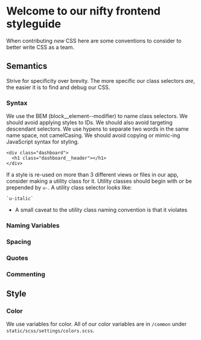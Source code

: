 # Welcome to our nifty frontend styleguide

When contributing _new_ CSS here are some conventions to consider to better write CSS as a team.

## Semantics

Strive for specificity over brevity. The more specific our class selectors _are_, the easier it is to find and debug our CSS.

### Syntax

We use the BEM (block__element--modifier) to name class selectors. We should avoid applying styles to IDs. We should also avoid targeting descendant selectors. We use hypens to separate two words in the same name space, not camelCasing. We should avoid copying or mimic-ing JavaScript syntax for styling.

```
<div class="dashboard">
  <h1 class="dashboard__header"></h1>
</div>
```

If a style is re-used on more than 3 different views or files in our app, consider making a utility class for it. Utility classes should begin with or be prepended by `u-`. A utility class selector looks like:

```
`u-italic`
```

* A small caveat to the utility class naming convention is that it violates 

### Naming Variables

### Spacing

### Quotes

### Commenting

## Style

### Color

We use variables for color. All of our color variables are in `/common` under `static/scss/settings/colors.scss`. 
